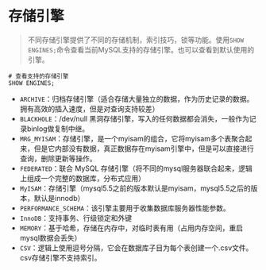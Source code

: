 # 存储引擎

> 不同存储引擎提供了不同的存储机制，索引技巧，锁等功能。使用`SHOW ENGINES;`命令查看当前MySQL支持的存储引擎。也可以查看到默认使用的引擎。

```mysql
# 查看支持的存储引擎
SHOW ENGINES;
```

- `ARCHIVE`：归档存储引擎（适合存储大量独立的数据，作为历史记录的数据。拥有高效的插入速度，但是对查询支持较差）
- `BLACKHOLE`：/dev/null 黑洞存储引擎，写入的任何数据都会消失，一般作为记录binlog做复制中继。
- `MRG_MYISAM`：存储引擎，是一个myisam的组合，它将myisam多个表聚合起来，但是它内部没有数据，真正数据存在myisam引擎中，但是可以直接进行查询，删除更新等操作。
- `FEDERATED`：联合 MySQL 存储引擎（将不同的mysql服务器联合起来，逻辑上组成一个完整的数据库，分布式应用）
- `MyISAM`：存储引擎（mysql5.5之前的版本默认是myisam，mysql5.5之后的版本，默认是innodb）
- `PERFORMANCE_SCHEMA`：该引擎主要用于收集数据库服务器性能参数。
- `InnoDB`：支持事务、行级锁定和外键
- `MEMORY`：基于哈希，存储在内存中，对临时表有用（占用内存空间，重启mysql数据会丢失）
- `CSV`：逻辑上使用逗号分隔，它会在数据库子目为每个表创建一个.csv文件。csv存储引擎不支持索引。